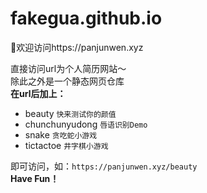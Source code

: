 # fakegua.github.io
👏欢迎访问https://panjunwen.xyz

直接访问url为个人简历网站～  
除此之外是一个静态网页仓库  
**在url后加上：**
- beauty `快来测试你的颜值`
- chunchunyudong `唇语识别Demo` 
- snake `贪吃蛇小游戏`
- tictactoe `井字棋小游戏`

即可访问，如：`https://panjunwen.xyz/beauty`  
**Have Fun！**
